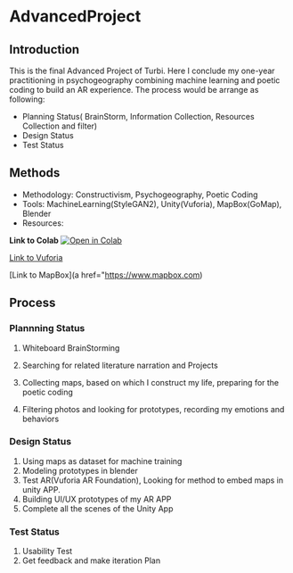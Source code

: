 # AdvancedProject

## Introduction

This is the final Advanced Project of Turbi. Here I conclude my one-year practitioning in psychogeography combining machine learning and poetic coding to build an AR experience.
The process would be arrange as following: 
* Planning Status( BrainStorm, Information Collection, Resources Collection and filter)
* Design Status
* Test Status

## Methods
* Methodology: Constructivism, Psychogeography, Poetic Coding
* Tools: MachineLearning(StyleGAN2), Unity(Vuforia), MapBox(GoMap), Blender
* Resources: 

**Link to Colab**
<a href="https://colab.research.google.com/drive/1AE7N2gNOWuvaPkcjz6VAcDoYZ7inxdwC?usp=sharing">
<img src="https://colab.research.google.com/assets/colab-badge.svg"
     alt="Open in Colab"
/>
</a>

[Link to Vuforia](https://developer.vuforia.com)

[Link to MapBox](a href="https://www.mapbox.com)



## Process
### Plannning Status
1. Whiteboard BrainStorming

2. Searching for related literature narration and Projects
3. Collecting maps, based on which I construct my life, preparing for the poetic coding
4. Filtering photos and looking for prototypes, recording my emotions and behaviors

### Design Status
1. Using maps as dataset for machine training
2. Modeling prototypes in blender
3. Test AR(Vuforia AR Foundation), Looking for method to embed maps in unity APP.
4. Building UI/UX prototypes of my AR APP
5. Complete all the scenes of the Unity App

### Test Status
1. Usability Test
2. Get feedback and make iteration Plan
